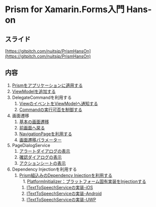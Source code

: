 # Prism for Xamarin.Forms入門 Hans-on

## スライド

[https://gitpitch.com/nuitsjp/PrismHansOn](https://gitpitch.com/nuitsjp/PrismHansOn)

## 内容
1. [Prismをアプリケーションに適用する](textbook/01-Prismをアプリケーションに適用する.md)
2. [ViewModelを追加する](textbook/02-ViewModelを追加する.md)  
3. DelegateCommandを利用する  
    1. [ViewのイベントをViewModelへ通知する](textbook/03-01-ViewのイベントをViewModelへ通知する.md)  
    1. [Commandの実行可否を制御する](textbook/03-02-Commandの実行可否を制御する.md)
4. 画面遷移
    1. [基本の画面遷移](textbook/04-01-基本の画面遷移.md)
    1. [前画面へ戻る](textbook/04-02-前画面へ戻る.md)  
    1. [NavigationPageを利用する](textbook/04-03-NavigationPageを利用する.md)  
    1. [画面遷移パラメーター](textbook/04-04-画面遷移パラメーター.md)
5. PageDialogService  
    1. [アラートダイアログの表示](textbook/05-01-アラートダイアログの表示.md)
    1. [確認ダイアログの表示](textbook/05-02-確認ダイアログの表示.md)
    1. [アクションシートの表示](textbook/05-03-アクションシートの表示.md)
6. Dependency Injectionを利用する
    1. [Prism組込みのDependency Injectionを利用する](textbook/06-01-Prism組込みのDependencyInjectionを利用する.md)  
    1. [PlatformInitializer：プラットフォーム固有実装をInjectionする](textbook/06-02-プラットフォーム固有実装（PlatformInitializer）をInjectionする.md)
        1. [ITextToSpeechServiceの実装-iOS](textbook/06-02-01-ITextToSpeechServiceの実装-iOS.md)
        1. [ITextToSpeechServiceの実装-Android](textbook/06-02-02-ITextToSpeechServiceの実装-Android.md)
        1. [ITextToSpeechServiceの実装-UWP](textbook/06-02-03-ITextToSpeechServiceの実装-UWP.md)
        
